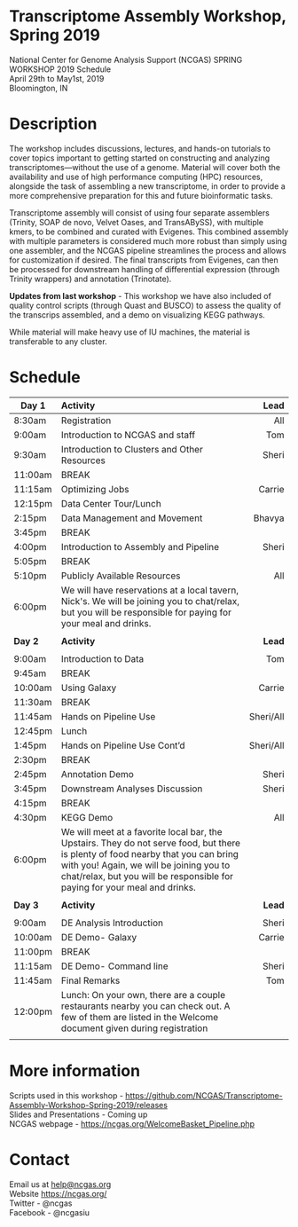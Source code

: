 # Transcriptome Assembly Workshop, Spring 2019
National Center for Genome Analysis Support (NCGAS) SPRING WORKSHOP 2019 Schedule\
April 29th to May1st, 2019 \
Bloomington, IN 

# Description 
The workshop includes discussions, lectures, and hands-on tutorials to cover topics important to getting started on constructing and analyzing transcriptomes—without the use of a genome. Material will cover both the availability and use of high performance computing (HPC) resources, alongside the task of assembling a new transcriptome, in order to provide a more comprehensive preparation for this and future bioinformatic tasks.

Transcriptome assembly will consist of using four separate assemblers (Trinity, SOAP de novo, Velvet Oases, and TransABySS), with multiple kmers, to be combined and curated with Evigenes. This combined assembly with multiple parameters is considered much more robust than simply using one assembler, and the NCGAS pipeline streamlines the process and allows for customization if desired. The final transcripts from Evigenes, can then be processed for downstream handling of differential expression (through Trinity wrappers) and annotation (Trinotate).  

**Updates from last workshop** - This workshop we have also included of quality control scripts (through Quast and BUSCO) to assess the quality of the transcrips assembled, and a demo on visualizing KEGG pathways. 

While material will make heavy use of IU machines, the material is transferable to any cluster.

# Schedule 

|**Day 1**			 |**Activity**							                                |**Lead**|
|---------------|:----------------------------------------------------------|-----:|
|8:30am 		    |Registration							                                  |All   |
|9:00am		      |Introduction to NCGAS and staff			                      |Tom   | 
|9:30am		      |Introduction to Clusters and Other Resources		            |Sheri |
|11:00am		    |BREAK                                                      |      |
|11:15am		    |Optimizing Jobs						                                |Carrie|
|12:15pm		    |Data Center Tour/Lunch                                     |      |
|2:15pm		      |Data Management and Movement				                        |Bhavya|
|3:45pm		      |BREAK                                                      |      |
|4:00pm		      |Introduction to Assembly and Pipeline			                |Sheri |
|5:05pm        |BREAK                                                      |      |
|5:10pm		      |Publicly Available Resources					                      |All   |
|6:00pm         |We will have reservations at a local tavern, Nick's.  We will be joining you to chat/relax, but you will be responsible for paying for your meal and drinks.                                        |      |
|               |                                                           |      |
|**Day 2**		  |**Activity**		                                            |**Lead**|
|               |                                                           |      |
|9:00am         |Introduction to Data                                       |Tom   |
|9:45am         |BREAK                                                      |      |
|10:00am		    |Using Galaxy							                                  |Carrie|
|11:30am		    |BREAK	                  			                            |      |
|11:45am		    |Hands on Pipeline Use                                      |Sheri/All|
|12:45pm		    |Lunch                                                      |      |
|1:45pm		    |Hands on Pipeline Use Cont’d				                        |Sheri/All|
|2:30pm		    |BREAK                                                      |      |
|2:45pm		    |Annotation Demo							                              |Sheri |
|3:45pm 		    |Downstream Analyses Discussion				                      |Sheri |
|4:15pm 		    |BREAK                        				                      |      |
|4:30pm 		    |KEGG Demo                    				                      |All   |
|6:00pm         |We will meet at a favorite local bar, the Upstairs.  They do not serve food, but there is plenty of food nearby that you can bring with you!  Again, we will be joining you to chat/relax, but you will be responsible for paying for your meal and drinks.                                                                               |      |
|               |                                                           |      |
|**Day 3**		  |**Activity**		                                            |**Lead**|
|               |                                                           |      |
|9:00am         |DE Analysis Introduction                                   |Sheri |
|10:00am        |DE Demo- Galaxy                                            |Carrie|
|11:00pm        |BREAK                                                      |      |
|11:15am        |DE Demo- Command line                                      |Sheri |
|11:45am        |Final Remarks                                              |Tom   |
|12:00pm        |Lunch: On your own, there are a couple restaurants nearby you can check out. A few of them are listed in the Welcome document given during registration                                          |      |
|               |                                                           |      |

# More information 

Scripts used in this workshop - https://github.com/NCGAS/Transcriptome-Assembly-Workshop-Spring-2019/releases
\
Slides and Presentations - Coming up
\
NCGAS webpage - https://ncgas.org/WelcomeBasket_Pipeline.php


# Contact

Email us at help@ncgas.org 
\
Website https://ncgas.org/
\
Twitter - @ncgas \
Facebook - @ncgasiu

